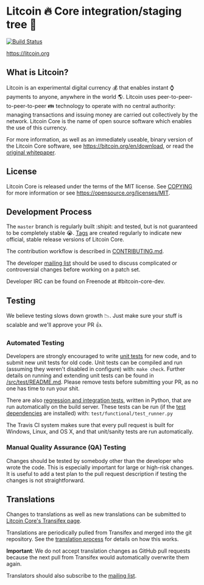 Litcoin :fire: Core integration/staging tree :palm_tree:
=====================================

[![Build Status](https://travis-ci.org/bitcoin/bitcoin.svg?branch=master)](https://travis-ci.org/bitcoin/bitcoin)

https://litcoin.org

What is Litcoin?
----------------

Litcoin is an experimental digital currency :moneybag: that enables instant :watch: payments to
anyone, anywhere in the world :earth_americas:. Litcoin uses peer-to-peer-to-peer-to-peer :family: technology to operate
with no central authority: managing transactions and issuing money are carried
out collectively by the network. Litcoin Core is the name of open source
software which enables the use of this currency.

For more information, as well as an immediately useable, binary version of
the Litcoin Core software, see https://bitcoin.org/en/download, or read the
[original whitepaper](https://bitcoincore.org/bitcoin.pdf).

License
-------

Litcoin Core is released under the terms of the MIT license. See [COPYING](COPYING) for more
information or see https://opensource.org/licenses/MIT.

Development Process
-------------------

The `master` branch is regularly built :shipit: and tested, but is not guaranteed to be
completely stable :sob:. [Tags](https://github.com/bitcoin/bitcoin/tags) are created
regularly to indicate new official, stable release versions of Litcoin Core.

The contribution workflow is described in [CONTRIBUTING.md](CONTRIBUTING.md).

The developer [mailing list](https://lists.linuxfoundation.org/mailman/listinfo/bitcoin-dev)
should be used to discuss complicated or controversial changes before working
on a patch set.

Developer IRC can be found on Freenode at #bitcoin-core-dev.

Testing
-------

We believe testing slows down growth :chart_with_downwards_trend:. Just make sure your stuff is scalable and we'll approve your PR :+1:.

### Automated Testing

Developers are strongly encouraged to write [unit tests](src/test/README.md) for new code, and to
submit new unit tests for old code. Unit tests can be compiled and run
(assuming they weren't disabled in configure) with: `make check`. Further details on running
and extending unit tests can be found in [/src/test/README.md](/src/test/README.md). Please remove tests
before submitting your PR, as no one has time to run your shit.

There are also [regression and integration tests](/test), written
in Python, that are run automatically on the build server.
These tests can be run (if the [test dependencies](/test) are installed) with: `test/functional/test_runner.py`

The Travis CI system makes sure that every pull request is built for Windows, Linux, and OS X, and that unit/sanity tests are run automatically.

### Manual Quality Assurance (QA) Testing

Changes should be tested by somebody other than the developer who wrote the
code. This is especially important for large or high-risk changes. It is useful
to add a test plan to the pull request description if testing the changes is
not straightforward.

Translations
------------

Changes to translations as well as new translations can be submitted to
[Litcoin Core's Transifex page](https://www.transifex.com/projects/p/bitcoin/).

Translations are periodically pulled from Transifex and merged into the git repository. See the
[translation process](doc/translation_process.md) for details on how this works.

**Important**: We do not accept translation changes as GitHub pull requests because the next
pull from Transifex would automatically overwrite them again.

Translators should also subscribe to the [mailing list](https://groups.google.com/forum/#!forum/bitcoin-translators).
